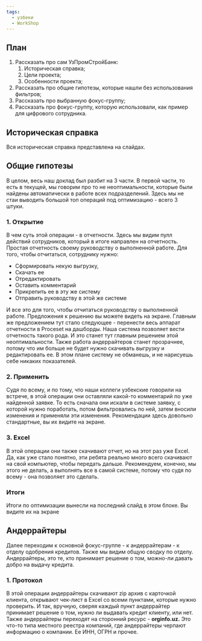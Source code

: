 ```yaml
---
tags:
  - узбеки
  - WorkShop
---
```

## План
1. Рассказать про сам УзПромСтройБанк:
	1. Историческая справка;
	2. Цели проекта;
	3. Особенности проекта;
2. Рассказать про общие гипотезы, которые нашли без использования фильтров;
3. Рассказать про выбранную фокус-группу;
4. Рассказать про фокус-группу, которую использовали, как пример для цифрового сотрудника.

## Историческая справка
Вся историческая справка представлена на слайдах.

## Общие гипотезы
В целом, весь наш доклад был разбит на 3 части. В первой части, то есть в текущей, мы говорим про то не неоптимальности, которые были найдены автоматически в работе всех подразделений. 
Здесь мы не стаи выводить большой топ операций под оптимизацию - всего 3 штуки.

### 1. Открытие 
В чем суть этой операции - в отчетности. Здесь мы видим пулл действий сотрудников, который в итоге направлен на отчетность. Простая отчетность своему руководству о выполненной работе. Для того, чтобы отчитаться, сотруднику нужно:
- Сформировать некую выгрузку,
- Скачать ее
- Отредактировать 
- Оставить комментарий
- Прикрепить ее в эту же систему
- Отправить руководству в этой же системе

И все это для того, чтобы отчитаться руководству о выполненной работе.
Предложения к решению вы можете видеть на экране. Главным же предложением тут стало следующее - перенести весь аппарат отчетности в Proceset на дашборды.
Наша система позволяет вести отчетность такого рода. И это станет тут главным решением этой неоптимальности. Также работа андеррайтеров станет прозрачнее, потому что им больше не будет нужно скачивать выгрузку и редактировать ее. 
В этом плане систему не обманешь, и не нарисуешь себе никаких показателей.

### 2. Применить
Судя по всему, и по тому, что наши коллеги узбекские говорили на встрече, в этой операции они оставляли какой-то комментарий по уже найденной заявке. То есть сначала они искали в системе заявку, с которой нужно поработать, потом фильтровались по ней, затем вносили изменения и применяли эти изменения. 
Рекомендации здесь довольно стандартные, вы их видите на экране.

### 3. Excel
В этой операции они также скачивают отчет, но на этот раз уже Excel. Да, как уже стало понятно, эти ребята реально много всего скачивают на свой компьютер, чтобы передать дальше.
Рекомендуем, конечно, мы этого не делать, а выполнять все в самой системе, потому что судя по всему - она позволяет это сделать.

### Итоги
Итоги по оптимизации вынесли на последний слайд в этом блоке. Вы видите их на экране

## Андеррайтеры
Далее переходим к основной фокус-группе - к андеррайтерам - к отделу одобрения кредитов.
Также мы видим общую сводку по отделу.
Андеррайтеры, это те, кто принимает решение о том, можно-ли давать добро на выдачу кредита.

### 1. Протокол
В этой операции андеррайтеры скачивают zip архив с карточкой клиента, открывают чек-лист в Excel со всеми пунктами, которые нужно проверить. И так, вручную, сверяя каждый пункт андеррайтер принимает решение о том, нужно ли выдавать кредит клиенту, или нет.
Также андеррайтеры переходят на сторонний ресурс - **orginfo.uz.** Это что-то типа местного реестра компаний, где андеррайтеры черпают информацию о компании. Ее ИНН, ОГРН и прочее.

